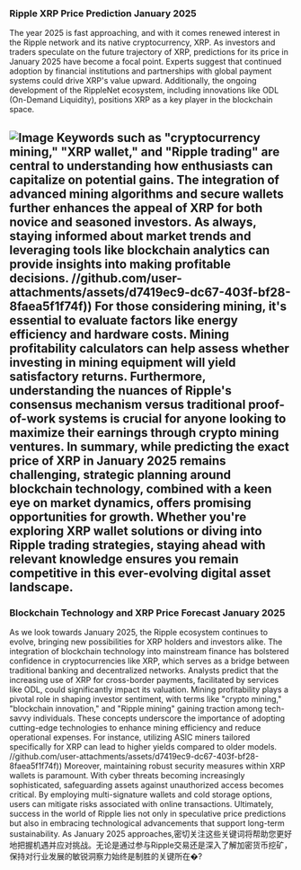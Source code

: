 ### Ripple XRP Price Prediction January 2025
The year 2025 is fast approaching, and with it comes renewed interest in the Ripple network and its native cryptocurrency, XRP. As investors and traders speculate on the future trajectory of XRP, predictions for its price in January 2025 have become a focal point. Experts suggest that continued adoption by financial institutions and partnerships with global payment systems could drive XRP's value upward. Additionally, the ongoing development of the RippleNet ecosystem, including innovations like ODL (On-Demand Liquidity), positions XRP as a key player in the blockchain space.

![Image](https://github.com/user-attachments/assets/d7419ec9-dc67-403f-bf28-8faea5f1f74f)
Keywords such as "cryptocurrency mining," "XRP wallet," and "Ripple trading" are central to understanding how enthusiasts can capitalize on potential gains. The integration of advanced mining algorithms and secure wallets further enhances the appeal of XRP for both novice and seasoned investors. As always, staying informed about market trends and leveraging tools like blockchain analytics can provide insights into making profitable decisions.
 //github.com/user-attachments/assets/d7419ec9-dc67-403f-bf28-8faea5f1f74f))
For those considering mining, it's essential to evaluate factors like energy efficiency and hardware costs. Mining profitability calculators can help assess whether investing in mining equipment will yield satisfactory returns. Furthermore, understanding the nuances of Ripple's consensus mechanism versus traditional proof-of-work systems is crucial for anyone looking to maximize their earnings through crypto mining ventures.
In summary, while predicting the exact price of XRP in January 2025 remains challenging, strategic planning around blockchain technology, combined with a keen eye on market dynamics, offers promising opportunities for growth. Whether you're exploring XRP wallet solutions or diving into Ripple trading strategies, staying ahead with relevant knowledge ensures you remain competitive in this ever-evolving digital asset landscape.
---
### Blockchain Technology and XRP Price Forecast January 2025
As we look towards January 2025, the Ripple ecosystem continues to evolve, bringing new possibilities for XRP holders and investors alike. The integration of blockchain technology into mainstream finance has bolstered confidence in cryptocurrencies like XRP, which serves as a bridge between traditional banking and decentralized networks. Analysts predict that the increasing use of XRP for cross-border payments, facilitated by services like ODL, could significantly impact its valuation.
Mining profitability plays a pivotal role in shaping investor sentiment, with terms like "crypto mining," "blockchain innovation," and "Ripple mining" gaining traction among tech-savvy individuals. These concepts underscore the importance of adopting cutting-edge technologies to enhance mining efficiency and reduce operational expenses. For instance, utilizing ASIC miners tailored specifically for XRP can lead to higher yields compared to older models.
 //github.com/user-attachments/assets/d7419ec9-dc67-403f-bf28-8faea5f1f74f))
Moreover, maintaining robust security measures within XRP wallets is paramount. With cyber threats becoming increasingly sophisticated, safeguarding assets against unauthorized access becomes critical. By employing multi-signature wallets and cold storage options, users can mitigate risks associated with online transactions.
Ultimately, success in the world of Ripple lies not only in speculative price predictions but also in embracing technological advancements that support long-term sustainability. As January 2025 approaches,密切关注这些关键词将帮助您更好地把握机遇并应对挑战。无论是通过参与Ripple交易还是深入了解加密货币挖矿，保持对行业发展的敏锐洞察力始终是制胜的关键所在�?
